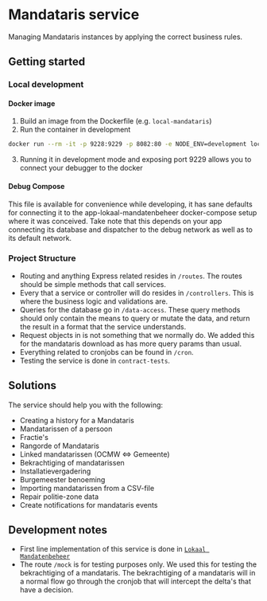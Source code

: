 # Mandataris service

Managing Mandataris instances by applying the correct business rules.

## Getting started

### Local development

#### Docker image

1. Build an image from the Dockerfile (e.g. `local-mandataris`)
2. Run the container in development

```bash
docker run --rm -it -p 9228:9229 -p 8082:80 -e NODE_ENV=development local-mandataris
```

3. Running it in development mode and exposing port 9229 allows you to connect your debugger to the docker

#### Debug Compose

This file is available for convenience while developing, it has sane defaults for connecting it to the app-lokaal-mandatenbeheer docker-compose setup where it was conceived. Take note that this depends on your app connecting its database and dispatcher to the debug network as well as to its default network.

### Project Structure

- Routing and anything Express related resides in `/routes`. The routes should be simple methods that call services.
- Every that a service or controller will do resides in `/controllers`. This is where the business logic and validations are.
- Queries for the database go in `/data-access`. These query methods should only contain the means to query or mutate the data, and return the result in a format that the service understands.
- Request objects in is not something that we normally do. We added this for the mandataris download as has more query params than usual.
- Everything related to cronjobs can be found in `/cron`.
- Testing the service is done in `contract-tests`.

## Solutions

The service should help you with the following:

- Creating a history for a Mandataris
- Mandatarissen of a persoon
- Fractie's
- Rangorde of Mandataris
- Linked mandatarissen (OCMW <=> Gemeente)
- Bekrachtiging of mandatarissen
- Installatievergadering
- Burgemeester benoeming
- Importing mandatarissen from a CSV-file
- Repair politie-zone data
- Create notifications for mandataris events

## Development notes

- First line implementation of this service is done in [`Lokaal Mandatenbeheer`](https://github.com/lblod/app-lokaal-mandatenbeheer)
- The route `/mock` is for testing purposes only. We used this for testing the bekrachtiging of a mandataris. The bekrachtiging of a mandataris will in a normal flow go through the cronjob that will intercept the delta's that have a decision.
